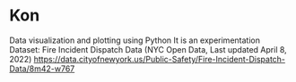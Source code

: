 # Kon
Data visualization and plotting using Python
It is an experimentation
Dataset: Fire Incident Dispatch Data  (NYC Open Data, Last updated April 8, 2022)
https://data.cityofnewyork.us/Public-Safety/Fire-Incident-Dispatch-Data/8m42-w767
